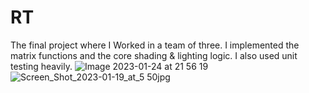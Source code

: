 # RT
The final project where I Worked in a team of three.
I implemented the matrix functions and the core shading & lighting logic. I also used unit testing heavily.
![Image 2023-01-24 at 21 56 19](https://user-images.githubusercontent.com/1247587/215171465-b0fa6c50-207c-4c81-9159-ce86206b2757.jpeg)
![Screen_Shot_2023-01-19_at_5 50jpg](https://user-images.githubusercontent.com/1247587/215172267-86d2f2e1-5e24-4cc0-9896-8c49a7449898.JPG)

